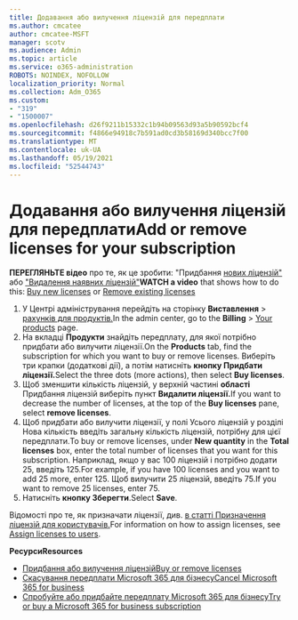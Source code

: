 ```yaml
---
title: Додавання або вилучення ліцензій для передплати
ms.author: cmcatee
author: cmcatee-MSFT
manager: scotv
ms.audience: Admin
ms.topic: article
ms.service: o365-administration
ROBOTS: NOINDEX, NOFOLLOW
localization_priority: Normal
ms.collection: Adm_O365
ms.custom:
- "319"
- "1500007"
ms.openlocfilehash: d26f9211b15332c1b94b09563d93a5b90592bcf4
ms.sourcegitcommit: f4866e94918c7b591ad0cd3b58169d340bcc7f00
ms.translationtype: MT
ms.contentlocale: uk-UA
ms.lasthandoff: 05/19/2021
ms.locfileid: "52544743"
---
```

# <a name="add-or-remove-licenses-for-your-subscription"></a><span data-ttu-id="3c60b-102">Додавання або вилучення ліцензій для передплати</span><span class="sxs-lookup"><span data-stu-id="3c60b-102">Add or remove licenses for your subscription</span></span>

<span data-ttu-id="3c60b-103">**ПЕРЕГЛЯНЬТЕ відео** про те, як це зробити: "Придбання [нових ліцензій"](https://go.microsoft.com/fwlink/p/?linkid=2154857) або ["Видалення наявних ліцензій"](https://go.microsoft.com/fwlink/p/?linkid=2154938)</span><span class="sxs-lookup"><span data-stu-id="3c60b-103">**WATCH a video** that shows how to do this: [Buy new licenses](https://go.microsoft.com/fwlink/p/?linkid=2154857) or [Remove existing licenses](https://go.microsoft.com/fwlink/p/?linkid=2154938)</span></span>

1. <span data-ttu-id="3c60b-104">У Центрі адміністрування перейдіть на сторінку **Виставлення**  >  [рахунків для продуктів.](https://go.microsoft.com/fwlink/p/?linkid=842054)</span><span class="sxs-lookup"><span data-stu-id="3c60b-104">In the admin center, go to the **Billing** > [Your products](https://go.microsoft.com/fwlink/p/?linkid=842054) page.</span></span>
2. <span data-ttu-id="3c60b-105">На вкладці **Продукти** знайдіть передплату, для якої потрібно придбати або вилучити ліцензії.</span><span class="sxs-lookup"><span data-stu-id="3c60b-105">On the **Products** tab, find the subscription for which you want to buy or remove licenses.</span></span> <span data-ttu-id="3c60b-106">Виберіть три крапки (додаткові дії), а потім натисніть **кнопку Придбати ліцензії.**</span><span class="sxs-lookup"><span data-stu-id="3c60b-106">Select the three dots (more actions), then select **Buy licenses**.</span></span>
3. <span data-ttu-id="3c60b-107">Щоб зменшити кількість ліцензій, у верхній частині **області** Придбання ліцензій виберіть пункт **Видалити ліцензії.**</span><span class="sxs-lookup"><span data-stu-id="3c60b-107">If you want to decrease the number of licenses, at the top of the **Buy licenses** pane, select **remove licenses**.</span></span>
4. <span data-ttu-id="3c60b-108">Щоб придбати або вилучити  ліцензії, у полі  Усього ліцензій у розділі Нова кількість введіть загальну кількість ліцензій, потрібну для цієї передплати.</span><span class="sxs-lookup"><span data-stu-id="3c60b-108">To buy or remove licenses, under **New quantity** in the **Total licenses** box, enter the total number of licenses that you want for this subscription.</span></span> <span data-ttu-id="3c60b-109">Наприклад, якщо у вас 100 ліцензій і потрібно додати 25, введіть 125.</span><span class="sxs-lookup"><span data-stu-id="3c60b-109">For example, if you have 100 licenses and you want to add 25 more, enter 125.</span></span> <span data-ttu-id="3c60b-110">Щоб вилучити 25 ліцензій, введіть 75.</span><span class="sxs-lookup"><span data-stu-id="3c60b-110">If you want to remove 25 licenses, enter 75.</span></span>
5. <span data-ttu-id="3c60b-111">Натисніть **кнопку Зберегти**.</span><span class="sxs-lookup"><span data-stu-id="3c60b-111">Select **Save**.</span></span>

<span data-ttu-id="3c60b-112">Відомості про те, як призначати ліцензії, див. [в статті Призначення ліцензій для користувачів.](/microsoft-365/admin/manage/assign-licenses-to-users)</span><span class="sxs-lookup"><span data-stu-id="3c60b-112">For information on how to assign licenses, see [Assign licenses to users](/microsoft-365/admin/manage/assign-licenses-to-users).</span></span>

<span data-ttu-id="3c60b-113">**Ресурси**</span><span class="sxs-lookup"><span data-stu-id="3c60b-113">**Resources**</span></span>
  
- [<span data-ttu-id="3c60b-114">Придбання або вилучення ліцензій</span><span class="sxs-lookup"><span data-stu-id="3c60b-114">Buy or remove licenses</span></span>](/microsoft-365/commerce/licenses/buy-licenses)
- [<span data-ttu-id="3c60b-115">Скасування передплати Microsoft 365 для бізнесу</span><span class="sxs-lookup"><span data-stu-id="3c60b-115">Cancel Microsoft 365 for business</span></span>](/microsoft-365/commerce/subscriptions/cancel-your-subscription)
- [<span data-ttu-id="3c60b-116">Спробуйте або придбайте передплату Microsoft 365 для бізнесу</span><span class="sxs-lookup"><span data-stu-id="3c60b-116">Try or buy a Microsoft 365 for business subscription</span></span>](/microsoft-365/commerce/try-or-buy-microsoft-365)